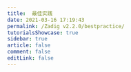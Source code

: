 ```yaml
---
title:  最佳实践
date: 2021-03-16 17:19:43
permalink: /Zadig v2.2.0/bestpractice/
tutorialsShowcase: true
sidebar: true
article: false 
comment: false
editLink: false
---
```


